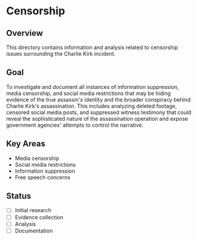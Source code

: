 # Censorship

## Overview
This directory contains information and analysis related to censorship issues surrounding the Charlie Kirk incident.

## Goal
To investigate and document all instances of information suppression, media censorship, and social media restrictions that may be hiding evidence of the true assassin's identity and the broader conspiracy behind Charlie Kirk's assassination. This includes analyzing deleted footage, censored social media posts, and suppressed witness testimony that could reveal the sophisticated nature of the assassination operation and expose government agencies' attempts to control the narrative.

## Key Areas
- Media censorship
- Social media restrictions
- Information suppression
- Free speech concerns

## Status
- [ ] Initial research
- [ ] Evidence collection
- [ ] Analysis
- [ ] Documentation